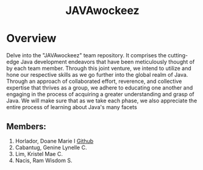 <!-- markdownlint-disable MD033 -->

<h1 align = "center">
<p><b>JAVAwockeez</b></p>
</h1>

# Overview

Delve into the "JAVAwockeez" team repository. It comprises the cutting-edge Java development endeavors that have been meticulously thought of by each team member. Through this joint venture, we intend to utilize and hone our respective skills as we go further into the global realm of Java. Through an approach of collaborated effort, reverence, and collective expertise that thrives as a group, we adhere to educating one another and engaging in the process of acquiring a greater understanding and grasp of Java. We will make sure that as we take each phase, we also appreciate the entire process of learning about Java's many facets

## Members: 

1. Horlador, Doane Marie I <a href = "https://github.com/DoaneMH">Github</a>
2. Cabantug, Genine Lynelle C.
3. Lim, Kristel Mae C.
4. Nacis, Ram Wisdom S.
